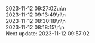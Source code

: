 2023-11-12 09:27:02\n\n  
2023-11-12 09:13:49\n\n  
2023-11-12 08:30:18\n\n  
2023-11-12 08:18:15\n\n  
Next update: 2023-11-12 09:57:02
